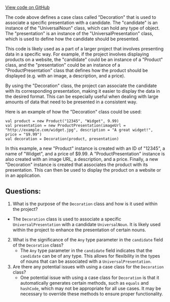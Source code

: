 [View code on GitHub](https://github.com/misbahsy/the-algorithm/product-mixer/core/src/main/scala/com/twitter/product_mixer/core/functional_component/decorator/Decoration.scala)

The code above defines a case class called "Decoration" that is used to associate a specific presentation with a candidate. The "candidate" is an instance of the "UniversalNoun" class, which can hold any type of object. The "presentation" is an instance of the "UniversalPresentation" class, which is used to define how the candidate should be presented.

This code is likely used as a part of a larger project that involves presenting data in a specific way. For example, if the project involves displaying products on a website, the "candidate" could be an instance of a "Product" class, and the "presentation" could be an instance of a "ProductPresentation" class that defines how the product should be displayed (e.g. with an image, a description, and a price).

By using the "Decoration" class, the project can associate the candidate with its corresponding presentation, making it easier to display the data in the desired format. This can be especially useful when dealing with large amounts of data that need to be presented in a consistent way.

Here is an example of how the "Decoration" class could be used:

```
val product = new Product("12345", "Widget", 9.99)
val presentation = new ProductPresentation(imageUrl = "http://example.com/widget.jpg", description = "A great widget!", price = "$9.99")
val decoration = Decoration(product, presentation)
```

In this example, a new "Product" instance is created with an ID of "12345", a name of "Widget", and a price of $9.99. A "ProductPresentation" instance is also created with an image URL, a description, and a price. Finally, a new "Decoration" instance is created that associates the product with its presentation. This can then be used to display the product on a website or in an application.
## Questions: 
 1. What is the purpose of the `Decoration` class and how is it used within the project?
   - The `Decoration` class is used to associate a specific `UniversalPresentation` with a candidate `UniversalNoun`. It is likely used within the project to enhance the presentation of certain nouns.
2. What is the significance of the `Any` type parameter in the `candidate` field of the `Decoration` class?
   - The `Any` type parameter in the `candidate` field indicates that the `candidate` can be of any type. This allows for flexibility in the types of nouns that can be associated with a `UniversalPresentation`.
3. Are there any potential issues with using a case class for the `Decoration` class?
   - One potential issue with using a case class for `Decoration` is that it automatically generates certain methods, such as `equals` and `hashCode`, which may not be appropriate for all use cases. It may be necessary to override these methods to ensure proper functionality.